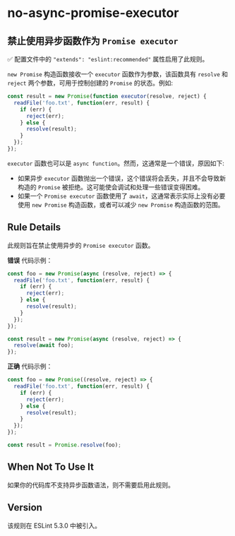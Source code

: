 # no-async-promise-executor

## 禁止使用异步函数作为 `Promise executor`

✅ 配置文件中的 `"extends": "eslint:recommended"` 属性启用了此规则。

`new Promise` 构造函数接收一个 `executor` 函数作为参数，该函数具有 `resolve` 和 `reject` 两个参数，可用于控制创建的 `Promise` 的状态。例如:

``` js
const result = new Promise(function executor(resolve, reject) {
  readFile('foo.txt', function(err, result) {
    if (err) {
      reject(err);
    } else {
      resolve(result);
    }
  });
});
```

`executor` 函数也可以是 `async function`。然而，这通常是一个错误，原因如下:

* 如果异步 `executor` 函数抛出一个错误，这个错误将会丢失，并且不会导致新构造的 `Promise` 被拒绝。这可能使会调试和处理一些错误变得困难。
* 如果一个 `Promise executor` 函数使用了 `await`，这通常表示实际上没有必要使用 `new Promise` 构造函数，或者可以减少 `new Promise` 构造函数的范围。

## Rule Details

此规则旨在禁止使用异步的 `Promise executor` 函数。

**错误** 代码示例：

``` js
const foo = new Promise(async (resolve, reject) => {
  readFile('foo.txt', function(err, result) {
    if (err) {
      reject(err);
    } else {
      resolve(result);
    }
  });
});

const result = new Promise(async (resolve, reject) => {
  resolve(await foo);
});
```

**正确** 代码示例：

``` js
const foo = new Promise((resolve, reject) => {
  readFile('foo.txt', function(err, result) {
    if (err) {
      reject(err);
    } else {
      resolve(result);
    }
  });
});

const result = Promise.resolve(foo);
```

## When Not To Use It

如果你的代码库不支持异步函数语法，则不需要启用此规则。

## Version

该规则在 ESLint 5.3.0 中被引入。
